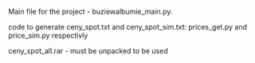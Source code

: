 Main file for the project - buziewalbumie_main.py.

code to generate ceny_spot.txt and ceny_spot_sim.txt: 
prices_get.py and price_sim.py respectivly

ceny_spot_all.rar - must be unpacked to be used
